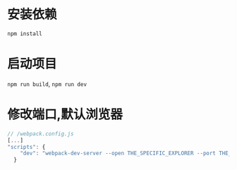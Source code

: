 # 安装依赖
`npm install`

# 启动项目
`npm run build`, `npm run dev`

# 修改端口,默认浏览器
```js
// /webpack.config.js
[...]
"scripts": {
    "dev": "webpack-dev-server --open THE_SPECIFIC_EXPLORER --port THE_SPECIFIC_PORT --hot"
  }
```